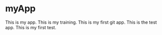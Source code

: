 # myApp
This is my app.
This is my training.
This is my first git app.
This is the test app.
This is my first test.
